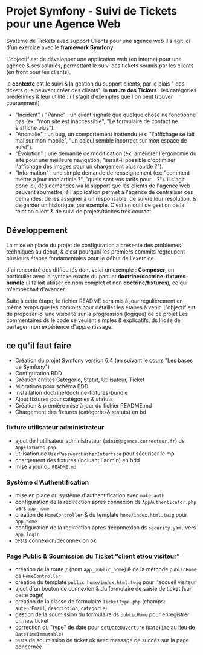 # Projet Symfony - Suivi de Tickets pour une Agence Web

Système de Tickets avec support Clients pour une agence web 
il s'agit ici d'un exercice avec le **framework Symfony**

L'objectif est de développer une application web (en interne) pour une agence & ses salariés, permettant le suivi des tickets soumis par les clients (en front pour les clients). 

le **contexte** est le suivi & la gestion du support clients, par le biais " des tickets que peuvent créer des clients".
la **nature des Tickets** : les catégories prédéfinies & leur utilité : (il s'agit d'exemples que l'on peut trouver couramment)

- "Incident" / "Panne" : un client signale que quelque chose ne fonctionne pas (ex: "mon site est inaccessible", "Le formulaire de contact ne s'affiche plus").
- "Anomalie" : un bug, un comportement inattendu (ex: "l'affichage se fait mal sur mon mobile", "un calcul semble incorrect sur mon espace de suivi").
- "Évolution" : une demande de modification (ex: améliorer l'ergonomie du site pour une meilleure navigation, "serait-il possible d'optimiser l'affichage des images pour un chargement plus rapide ?").
- "Information" : une simple demande de renseignement (ex: "comment mettre à jour mon article ?", "quels sont vos tarifs pour... ?").
il s'agit donc ici, des demandes via le support que les clients de l'agence web peuvent soumettre, & l'application permet à l'agence de centraliser ces demandes, de les assigner à un responsable, de suivre leur résolution, & de garder un historique, par exemple.
C'est un outil de gestion de la relation client & de suivi de projets/tâches très courant.

## Développement

La mise en place du projet de configuration a présenté des problèmes techniques au début, & c'est pourquoi les premiers commits regroupent plusieurs étapes fondamentales pour le début de l'exercice.

J'ai rencontré des difficultés dont voici un exemple : **Composer**, en particulier avec la syntaxe exacte du paquet **doctrine/doctrine-fixtures-bundle** (il fallait utiliser ce nom complet et non **doctrine/fixtures**), ce qui m'empêchait d'avancer.

Suite à cette étape, le fichier README sera mis à jour régulièrement en même temps que les commits pour détailler  les étapes à venir.
L'objectif est de proposer ici une visibilité sur la progression (logique) de ce projet
Les commentaires ds le code se veulent simples & explicatifs, ds l'idée de partager mon expérience d'apprentissage.

## ce qu'il faut faire

* Création du projet Symfony version 6.4 (en suivant le cours "Les bases de Symfony")
* Configuration BDD
* Création entités Categorie, Statut, Utilisateur, Ticket
* Migrations pour schéma BDD
* Installation doctrine/doctrine-fixtures-bundle
* Ajout fixtures pour catégories & statuts
* Création & première mise à jour du fichier README.md
* Chargement des fixtures (catégories& statuts) en bd

### fixture utilisateur administrateur
* ajout de l'utilisateur administrateur (`admin@agence.correcteur.fr`) ds `AppFixtures.php`
* utilisation de `UserPasswordHasherInterface` pour sécuriser le mp
* chargement des fixtures (incluant l'admin) en bdd
* mise à jour du `README.md`

### Système d'Authentification
* mise en place du système d'authentification avec `make:auth`
* configuration de la redirection après connexion ds `AppAuthenticator.php` vers `app_home`
* création de `HomeController` & du template `home/index.html.twig` pour `app_home`
* configuration de la redirection après déconnexion ds `security.yaml` vers `app_login`
* tests connexion/déconnexion ok 

### Page Public & Soumission du Ticket "client et/ou visiteur"
* création de la route `/` (nom `app_public_home`) & de la méthode `publicHome` ds `HomeController`
* création du template `public_home/index.html.twig` pour l'accueil visiteur
* ajout d'un bouton de connexion & du formulaire de saisie de ticket (sur cette page)
* création de la classe de formulaire `TicketType.php` (champs: `auteurEmail`, `description`, `categorie`)
* gestion de la soumission du formulaire ds `publicHome` pour enregistrer un new ticket
* correction du "type" de date pour `setDateOuverture` (`DateTime` au lieu de `DateTimeImmutable`)
* tests de soumission de ticket ok avec message de succès sur la page concernée






